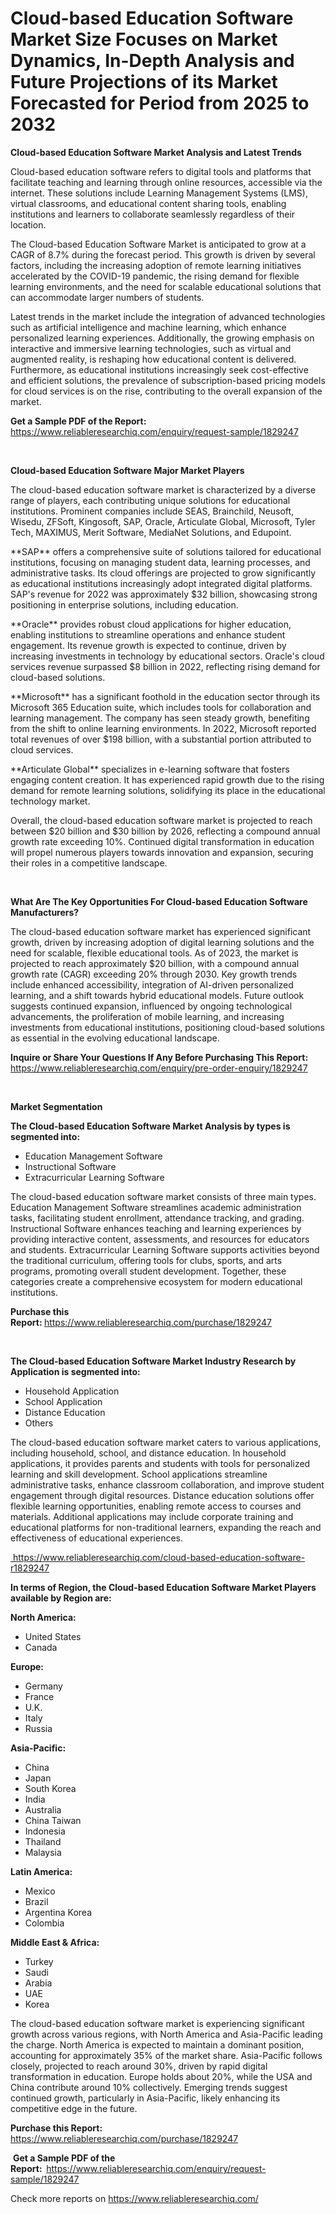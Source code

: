 <p><h1>Cloud-based Education Software Market Size Focuses on Market Dynamics, In-Depth Analysis and Future Projections of its Market Forecasted for Period from 2025 to 2032</h1></p><p><strong>Cloud-based Education Software Market Analysis and Latest Trends</strong></p>
<p><p>Cloud-based education software refers to digital tools and platforms that facilitate teaching and learning through online resources, accessible via the internet. These solutions include Learning Management Systems (LMS), virtual classrooms, and educational content sharing tools, enabling institutions and learners to collaborate seamlessly regardless of their location.</p><p>The Cloud-based Education Software Market is anticipated to grow at a CAGR of 8.7% during the forecast period. This growth is driven by several factors, including the increasing adoption of remote learning initiatives accelerated by the COVID-19 pandemic, the rising demand for flexible learning environments, and the need for scalable educational solutions that can accommodate larger numbers of students.</p><p>Latest trends in the market include the integration of advanced technologies such as artificial intelligence and machine learning, which enhance personalized learning experiences. Additionally, the growing emphasis on interactive and immersive learning technologies, such as virtual and augmented reality, is reshaping how educational content is delivered. Furthermore, as educational institutions increasingly seek cost-effective and efficient solutions, the prevalence of subscription-based pricing models for cloud services is on the rise, contributing to the overall expansion of the market.</p></p>
<p><strong>Get a Sample PDF of the Report:&nbsp;</strong> <a href="https://www.reliableresearchiq.com/enquiry/request-sample/1829247?utm_campaign=2927&utm_medium=2&utm_source=Github&utm_content=ia&utm_term=26032025&utm_id=cloud-based-education-software">https://www.reliableresearchiq.com/enquiry/request-sample/1829247</a></p>
<p>&nbsp;</p>
<p><strong>Cloud-based Education Software Major Market Players</strong></p>
<p><p>The cloud-based education software market is characterized by a diverse range of players, each contributing unique solutions for educational institutions. Prominent companies include SEAS, Brainchild, Neusoft, Wisedu, ZFSoft, Kingosoft, SAP, Oracle, Articulate Global, Microsoft, Tyler Tech, MAXIMUS, Merit Software, MediaNet Solutions, and Edupoint.</p><p>**SAP** offers a comprehensive suite of solutions tailored for educational institutions, focusing on managing student data, learning processes, and administrative tasks. Its cloud offerings are projected to grow significantly as educational institutions increasingly adopt integrated digital platforms. SAP's revenue for 2022 was approximately $32 billion, showcasing strong positioning in enterprise solutions, including education.</p><p>**Oracle** provides robust cloud applications for higher education, enabling institutions to streamline operations and enhance student engagement. Its revenue growth is expected to continue, driven by increasing investments in technology by educational sectors. Oracle's cloud services revenue surpassed $8 billion in 2022, reflecting rising demand for cloud-based solutions.</p><p>**Microsoft** has a significant foothold in the education sector through its Microsoft 365 Education suite, which includes tools for collaboration and learning management. The company has seen steady growth, benefiting from the shift to online learning environments. In 2022, Microsoft reported total revenues of over $198 billion, with a substantial portion attributed to cloud services.</p><p>**Articulate Global** specializes in e-learning software that fosters engaging content creation. It has experienced rapid growth due to the rising demand for remote learning solutions, solidifying its place in the educational technology market.</p><p>Overall, the cloud-based education software market is projected to reach between $20 billion and $30 billion by 2026, reflecting a compound annual growth rate exceeding 10%. Continued digital transformation in education will propel numerous players towards innovation and expansion, securing their roles in a competitive landscape.</p></p>
<p>&nbsp;</p>
<p><strong>What Are The Key Opportunities For Cloud-based Education Software Manufacturers?</strong></p>
<p><p>The cloud-based education software market has experienced significant growth, driven by increasing adoption of digital learning solutions and the need for scalable, flexible educational tools. As of 2023, the market is projected to reach approximately $20 billion, with a compound annual growth rate (CAGR) exceeding 20% through 2030. Key growth trends include enhanced accessibility, integration of AI-driven personalized learning, and a shift towards hybrid educational models. Future outlook suggests continued expansion, influenced by ongoing technological advancements, the proliferation of mobile learning, and increasing investments from educational institutions, positioning cloud-based solutions as essential in the evolving educational landscape.</p></p>
<p><strong>Inquire or Share Your Questions If Any Before Purchasing This Report:</strong> <a href="https://www.reliableresearchiq.com/enquiry/pre-order-enquiry/1829247?utm_campaign=2927&utm_medium=2&utm_source=Github&utm_content=ia&utm_term=26032025&utm_id=cloud-based-education-software">https://www.reliableresearchiq.com/enquiry/pre-order-enquiry/1829247</a></p>
<p>&nbsp;</p>
<p><strong>Market Segmentation</strong></p>
<p><strong>The Cloud-based Education Software Market Analysis by types is segmented into:</strong></p>
<p><ul><li>Education Management Software</li><li>Instructional Software</li><li>Extracurricular Learning Software</li></ul></p>
<p><p>The cloud-based education software market consists of three main types. Education Management Software streamlines academic administration tasks, facilitating student enrollment, attendance tracking, and grading. Instructional Software enhances teaching and learning experiences by providing interactive content, assessments, and resources for educators and students. Extracurricular Learning Software supports activities beyond the traditional curriculum, offering tools for clubs, sports, and arts programs, promoting overall student development. Together, these categories create a comprehensive ecosystem for modern educational institutions.</p></p>
<p><strong>Purchase this Report:&nbsp;</strong><a href="https://www.reliableresearchiq.com/purchase/1829247?utm_campaign=2927&utm_medium=2&utm_source=Github&utm_content=ia&utm_term=26032025&utm_id=cloud-based-education-software">https://www.reliableresearchiq.com/purchase/1829247</a></p>
<p>&nbsp;</p>
<p><strong>The Cloud-based Education Software Market Industry Research by Application is segmented into:</strong></p>
<p><ul><li>Household Application</li><li>School Application</li><li>Distance Education</li><li>Others</li></ul></p>
<p><p>The cloud-based education software market caters to various applications, including household, school, and distance education. In household applications, it provides parents and students with tools for personalized learning and skill development. School applications streamline administrative tasks, enhance classroom collaboration, and improve student engagement through digital resources. Distance education solutions offer flexible learning opportunities, enabling remote access to courses and materials. Additional applications may include corporate training and educational platforms for non-traditional learners, expanding the reach and effectiveness of educational experiences.</p></p>
<p><a href="https://www.reliableresearchiq.com/cloud-based-education-software-r1829247?utm_campaign=2927&utm_medium=2&utm_source=Github&utm_content=ia&utm_term=26032025&utm_id=cloud-based-education-software">&nbsp;https://www.reliableresearchiq.com/cloud-based-education-software-r1829247</a></p>
<p><strong>In terms of Region, the Cloud-based Education Software Market Players available by Region are:</strong></p>
<p>
    <p> <strong> North America: </strong>
        <ul>
            <li>United States</li>
            <li>Canada</li>
        </ul>
        </p> 
    <p> <strong> Europe: </strong>
        <ul>
            <li>Germany</li>
            <li>France</li>
            <li>U.K.</li>
            <li>Italy</li>
            <li>Russia</li>
        </ul>
        </p> 
    <p> <strong> Asia-Pacific: </strong>
        <ul>
            <li>China</li>
            <li>Japan</li>
            <li>South Korea</li>
            <li>India</li>
            <li>Australia</li>
            <li>China Taiwan</li>
            <li>Indonesia</li>
            <li>Thailand</li>
            <li>Malaysia</li>
        </ul>
        </p> 
    <p> <strong> Latin America: </strong>
        <ul>
            <li>Mexico</li>
            <li>Brazil</li>
            <li>Argentina Korea</li>
            <li>Colombia</li>
        </ul>
        </p> 
    <p> <strong> Middle East & Africa: </strong>
        <ul>
            <li>Turkey</li>
            <li>Saudi</li>
            <li>Arabia</li>
            <li>UAE</li>
            <li>Korea</li>
        </ul>
    </p>
    </p>
<p><p>The cloud-based education software market is experiencing significant growth across various regions, with North America and Asia-Pacific leading the charge. North America is expected to maintain a dominant position, accounting for approximately 35% of the market share. Asia-Pacific follows closely, projected to reach around 30%, driven by rapid digital transformation in education. Europe holds about 20%, while the USA and China contribute around 10% collectively. Emerging trends suggest continued growth, particularly in Asia-Pacific, likely enhancing its competitive edge in the future.</p></p>
<p><strong>Purchase this Report: </strong><a href="https://www.reliableresearchiq.com/purchase/1829247?utm_campaign=2927&utm_medium=2&utm_source=Github&utm_content=ia&utm_term=26032025&utm_id=cloud-based-education-software">https://www.reliableresearchiq.com/purchase/1829247</a></p>
<p>&nbsp;<strong>Get a Sample PDF of the Report:&nbsp;&nbsp;</strong><a href="https://www.reliableresearchiq.com/enquiry/request-sample/1829247?utm_campaign=2927&utm_medium=2&utm_source=Github&utm_content=ia&utm_term=26032025&utm_id=cloud-based-education-software">https://www.reliableresearchiq.com/enquiry/request-sample/1829247</a></p>
<p><strong></strong></p>
<p>Check more reports on <a href="https://www.reliableresearchiq.com/?utm_campaign=2927&utm_medium=2&utm_source=Github&utm_content=ia&utm_term=26032025&utm_id=cloud-based-education-software">https://www.reliableresearchiq.com/</a></p>